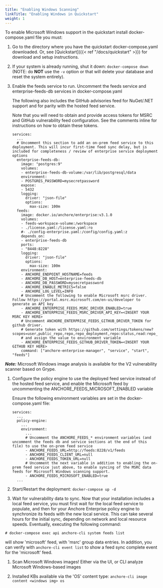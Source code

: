```yaml
---
title: "Enabling Windows Scanning"
linkTitle: "Enabling Windows in Quickstart"
weight: 1
---
```


To enable Microsoft Windows support in the quickstart install docker-compose.yaml file you must:

1. Go to the directory where you have the quickstart docker-compose.yaml downloaded. Or, see [Quickstart]({{< ref "/docs/quickstart" >}}) for download and setup instructions.

1. If your system is already running, shut it down: `docker-compose down` (NOTE: do **NOT** use the `-v` option or that will delete your database and reset the system entirely).

1. Enable the feeds service to run. Uncomment the feeds service and enterprise-feeds-db services in docker-compose.yaml

   The following also includes the GitHub advisories feed for NuGet/.NET support and for parity with the hosted feed service.

   Note that you will need to obtain and provide access tokens for MSRC and GitHub vulnerability feed configuration.  See the comments inline for instructions on how to obtain these tokens.


    ```
    services:
      ...
      # Uncomment this section to add an on-prem feed service to this deployment. This will incur first-time feed sync delay, but is included for completeness / review of enterprise service deployment options
      enterprise-feeds-db:
        image: "postgres:9"
        volumes:
        - enterprise-feeds-db-volume:/var/lib/postgresql/data
        environment:
        - POSTGRES_PASSWORD=mysecretpassword
        expose:
        - 5432
        logging:
          driver: "json-file"
          options:
            max-size: 100m
      feeds:
        image: docker.io/anchore/enterprise:v3.1.0
        volumes:
        - feeds-workspace-volume:/workspace
        - ./license.yaml:/license.yaml:ro
        #- ./config-enterprise.yaml:/config/config.yaml:z
        depends_on:
        - enterprise-feeds-db
        ports:
        - "8448:8228"
        logging:
          driver: "json-file"
          options:
            max-size: 100m
        environment:
        - ANCHORE_ENDPOINT_HOSTNAME=feeds
        - ANCHORE_DB_HOST=enterprise-feeds-db
        - ANCHORE_DB_PASSWORD=mysecretpassword
        - ANCHORE_ENABLE_METRICS=false
        - ANCHORE_LOG_LEVEL=INFO
        # Uncomment the following to enable Microsoft msrc driver. Follow https://portal.msrc.microsoft.com/en-us/developer to generate an API key
        - ANCHORE_ENTERPRISE_FEEDS_MSRC_DRIVER_ENABLED=true
        - ANCHORE_ENTERPRISE_FEEDS_MSRC_DRIVER_API_KEY=<INSERT YOUR MSRC KEY HERE>
        # Uncomment ANCHORE_ENTERPRISE_FEEDS_GITHUB_DRIVER_TOKEN for github driver.
        # Generate token with https://github.com/settings/tokens/new?scopes=user,public_repo,repo,repo_deployment,repo:status,read:repo_hook,read:org,read:public_key,read:gpg_key
        # and assign the value to environment variable
        - ANCHORE_ENTERPRISE_FEEDS_GITHUB_DRIVER_TOKEN=<INSERT YOUR GITHUB KEY HERE>
        command: ["anchore-enterprise-manager", "service", "start",  "feeds"]

    ```

***Note:*** Microsoft Windows image analysis is available for the V2 vulnerability scanner based on Grype.

1. Configure the policy engine to use the deployed feed service instead of the hosted feed service, and enable the Microsoft feed by uncommenting the ANCHORE_FEEDS_MICROSOFT_ENABLED variable

    Ensure the following environment variables are set in the docker-compose.yaml file:

    ```
    services:
      ...
      policy-engine:
        ...
        environment:
          ...
          # Uncomment the ANCHORE_FEEDS_* environment variables (and uncomment the feeds db and service sections at the end of this file) to use the on-prem feed service
          - ANCHORE_FEEDS_URL=http://feeds:8228/v1/feeds
          - ANCHORE_FEEDS_CLIENT_URL=null
          - ANCHORE_FEEDS_TOKEN_URL=null
          # Uncomment the next variable in addition to enabling the on-prem feed service just above, to enable syncing of the MSRC data feeds for Microsoft Windows scanning support.
          - ANCHORE_FEEDS_MICROSOFT_ENABLED=true
      ...
    ```

1. Start/Restart the deployment: `docker-compose up -d`

1. Wait for vulnerability data to sync.  Now that your installation includes a local feed service, you must first wait for the local feed service to populate, and then for your Anchore Enterprise policy engine to synchronize its feeds with the new local service.  This can take several hours for the initial sync, depending on network and local resource speeds.  Eventually, executing the following command:

```
# docker-compose exec api anchore-cli system feeds list
```

will show 'microsoft' feed, with 'msrc' group data entries. In addition, you can verify with `anchore-cli event list` to show a feed sync complete event for the 'microsoft' feed.

1. Scan Microsoft Windows images! Either via the UI, or CLI analyze Microsoft Windows-based images

1. Installed KBs available via the 'OS' content type: `anchore-cli image content <windows img> os`
